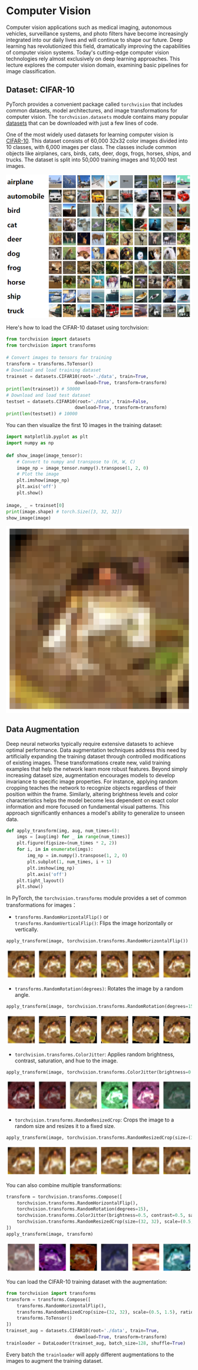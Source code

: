 # Computer Vision



Computer vision applications such as medical imaging, autonomous vehicles, surveillance systems, and photo filters have become increasingly integrated into our daily lives and will continue to shape our future. Deep learning has revolutionized this field, dramatically improving the capabilities of computer vision systems. Today's cutting-edge computer vision technologies rely almost exclusively on deep learning approaches. This lecture explores the computer vision domain, examining basic pipelines for image classification.


## Dataset: CIFAR-10

PyTorch provides a convenient package called `torchvision` that includes common datasets, model architectures, and image transformations for computer vision. The `torchvision.datasets` module contains many popular [datasets](https://pytorch.org/vision/stable/datasets.html) that can be downloaded with just a few lines of code.

One of the most widely used datasets for learning computer vision is [CIFAR-10](https://www.cs.toronto.edu/~kriz/cifar.html). This dataset consists of 60,000 32x32 color images divided into 10 classes, with 6,000 images per class. The classes include common objects like airplanes, cars, birds, cats, deer, dogs, frogs, horses, ships, and trucks. The dataset is split into 50,000 training images and 10,000 test images.

![CIFAR-10](./nn.assets/cifar10.png)

Here's how to load the CIFAR-10 dataset using torchvision:

```python
from torchvision import datasets
from torchvision import transforms

# Convert images to tensors for training
transform = transforms.ToTensor()
# Download and load training dataset
trainset = datasets.CIFAR10(root='./data', train=True,
                          download=True, transform=transform)
print(len(trainset)) # 50000
# Download and load test dataset
testset = datasets.CIFAR10(root='./data', train=False,
                          download=True, transform=transform)
print(len(testset)) # 10000
```

You can then visualize the first 10 images in the training dataset:

```python
import matplotlib.pyplot as plt
import numpy as np

def show_image(image_tensor):
    # Convert to numpy and transpose to (H, W, C)
    image_np = image_tensor.numpy().transpose(1, 2, 0)
    # Plot the image
    plt.imshow(image_np)
    plt.axis('off')
    plt.show()

image, _ = trainset[0]
print(image.shape) # torch.Size([3, 32, 32])
show_image(image)
```

![CIFAR-10 Image](./nn.assets/cifar10-frog.png)

## Data Augmentation

Deep neural networks typically require extensive datasets to achieve optimal performance. Data augmentation techniques address this need by artificially expanding the training dataset through controlled modifications of existing images. These transformations create new, valid training examples that help the network learn more robust features. Beyond simply increasing dataset size, augmentation encourages models to develop invariance to specific image properties. For instance, applying random cropping teaches the network to recognize objects regardless of their position within the frame. Similarly, altering brightness levels and color characteristics helps the model become less dependent on exact color information and more focused on fundamental visual patterns. This approach significantly enhances a model's ability to generalize to unseen data.

```python
def apply_transform(img, aug, num_times=6):
    imgs = [aug(img) for _ in range(num_times)]
    plt.figure(figsize=(num_times * 2, 2))
    for i, im in enumerate(imgs):
        img_np = im.numpy().transpose(1, 2, 0)
        plt.subplot(1, num_times, i + 1)
        plt.imshow(img_np)
        plt.axis('off')
    plt.tight_layout()
    plt.show()
```

In PyTorch, the `torchvision.transforms` module provides a set of common transformations for images：

- `transforms.RandomHorizontalFlip()` or `transforms.RandomVerticalFlip()`: Flips the image horizontally or vertically.

```python
apply_transform(image, torchvision.transforms.RandomHorizontalFlip())
```

![CIFAR-10 Image](./nn.assets/aug_flip.png)

- `transforms.RandomRotation(degrees)`: Rotates the image by a random angle.

```python
apply_transform(image, torchvision.transforms.RandomRotation(degrees=15))
```

![CIFAR-10 Image](./nn.assets/aug_rotate.png)

- `torchvision.transforms.ColorJitter`: Applies random brightness, contrast, saturation, and hue to the image.

```python
apply_transform(image, torchvision.transforms.ColorJitter(brightness=0.5, contrast=0.5, saturation=0.5, hue=0.5))
```

![CIFAR-10 Image](./nn.assets/aug_color.png)

- `torchvision.transforms.RandomResizedCrop`: Crops the image to a random size and resizes it to a fixed size.

```python
apply_transform(image, torchvision.transforms.RandomResizedCrop(size=(32, 32), scale=(0.5, 1.5), ratio=(0.5, 1.5)))
```

![CIFAR-10 Image](./nn.assets/aug_crop.png)


You can also combine multiple transformations:

```python
transform = torchvision.transforms.Compose([
    torchvision.transforms.RandomHorizontalFlip(),
    torchvision.transforms.RandomRotation(degrees=15),
    torchvision.transforms.ColorJitter(brightness=0.5, contrast=0.5, saturation=0.5, hue=0.5),
    torchvision.transforms.RandomResizedCrop(size=(32, 32), scale=(0.5, 1.5), ratio=(0.5, 1.5))
])
apply_transform(image, transform)
```

![CIFAR-10 Image](./nn.assets/aug_compose.png)

You can load the CIFAR-10 training dataset with the augmentation:

```python
from torchvision import transforms
transform = transforms.Compose([
    transforms.RandomHorizontalFlip(),
    transforms.RandomResizedCrop(size=(32, 32), scale=(0.5, 1.5), ratio=(0.5, 1.5)),
    transforms.ToTensor()
])
trainset_aug = datasets.CIFAR10(root='./data', train=True,
                          download=True, transform=transform)
trainloader = DataLoader(trainset_aug, batch_size=128, shuffle=True)
```

Every batch the `trainloader` will apply different augmentations to the images to augment the training dataset.

<!-- ## Feature Extraction

We will use TinyVGG model to illustrate how to output the features from the middle layers of the model. -->











